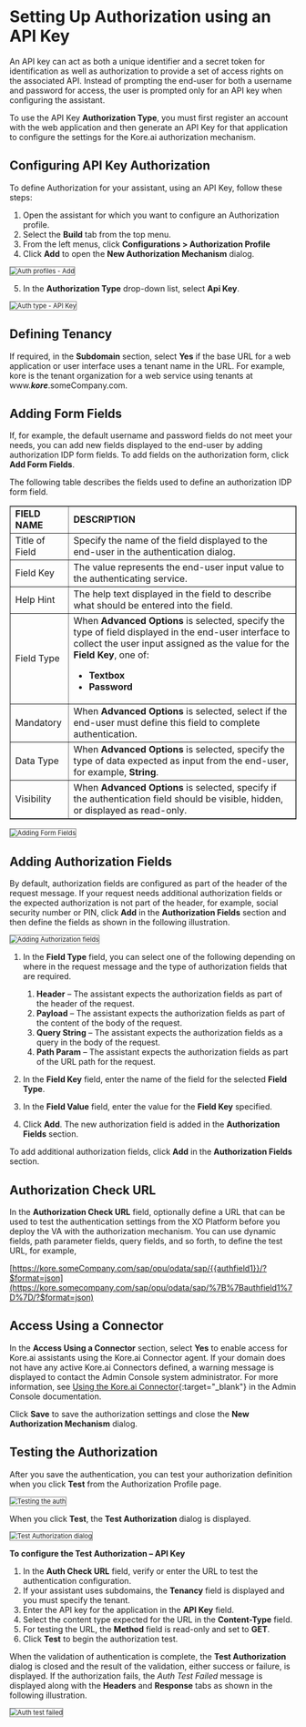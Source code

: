 # Setting Up Authorization using an API Key

An API key can act as both a unique identifier and a secret token for identification as well as authorization to provide a set of access rights on the associated API. Instead of prompting the end-user for both a username and password for access, the user is prompted only for an API key when configuring the assistant.

To use the API Key **Authorization Type**, you must first register an account with the web application and then generate an API Key for that application to configure the settings for the Kore.ai authorization mechanism.


## Configuring API Key Authorization

To define Authorization for your assistant, using an API Key, follow these steps:

1. Open the assistant for which you want to configure an Authorization profile.
2. Select the **Build** tab from the top menu.
3. From the left menus, click **Configurations > Authorization Profile**
4. Click **Add** to open the **New Authorization Mechanism** dialog. 
<img src="../images/api-key-img1.png" alt="Auth profiles - Add" title="Auth profiles - Add" style="border: 1px solid gray;zoom:80%;"/>

5. In the **Authorization Type** drop-down list, select **Api Key**.  
<img src="../images/api-key-img2.png" alt="Auth type - API Key" title="Auth type - API Key" style="border: 1px solid gray;zoom:80%;"/>

## Defining Tenancy

If required, in the **Subdomain** section, select **Yes** if the base URL for a web application or user interface uses a tenant name in the URL. For example, kore is the tenant organization for a web service using tenants at www.**_kore_**.someCompany.com.


## Adding Form Fields

If, for example, the default username and password fields do not meet your needs, you can add new fields displayed to the end-user by adding authorization IDP form fields. To add fields on the authorization form, click **Add Form Fields**.

The following table describes the fields used to define an authorization IDP form field.


<table border="1">
  <tr>
   <td><strong>FIELD NAME</strong>
   </td>
   <td><strong>DESCRIPTION</strong>
   </td>
  </tr>
  <tr>
   <td>Title of Field
   </td>
   <td>Specify the name of the field displayed to the end-user in the authentication dialog.
   </td>
  </tr>
  <tr>
   <td>Field Key
   </td>
   <td>The value represents the end-user input value to the authenticating service.
   </td>
  </tr>
  <tr>
   <td>Help Hint
   </td>
   <td>The help text displayed in the field to describe what should be entered into the field.
   </td>
  </tr>
  <tr>
   <td>Field Type
   </td>
   <td>When <strong>Advanced Options</strong> is selected, specify the type of field displayed in the end-user interface to collect the user input assigned as the value for the <strong>Field Key</strong>, one of:
<ul>

<li><strong>Textbox</strong>

<li><strong>Password</strong>
</li>
</ul>
   </td>
  </tr>
  <tr>
   <td>Mandatory
   </td>
   <td>When <strong>Advanced Options</strong> is selected, select if the end-user must define this field to complete authentication.
   </td>
  </tr>
  <tr>
   <td>Data Type
   </td>
   <td>When <strong>Advanced Options</strong> is selected, specify the type of data expected as input from the end-user, for example, <strong>String</strong>.
   </td>
  </tr>
  <tr>
   <td>Visibility
   </td>
   <td>When <strong>Advanced Options</strong> is selected, specify if the authentication field should be visible, hidden, or displayed as read-only.
   </td>
  </tr>
</table>

<img src="../images/api-key-img3.png" alt="Adding Form Fields" title="Adding Form Fields" style="border: 1px solid gray;zoom:80%;"/>


## Adding Authorization Fields

By default, authorization fields are configured as part of the header of the request message. If your request needs additional authorization fields or the expected authorization is not part of the header, for example, social security number or PIN, click **Add** in the **Authorization Fields** section and then define the fields as shown in the following illustration.

<img src="../images/api-key-img4.png" alt="Adding Authorization fields" title="Adding Authorization fields" style="border: 1px solid gray;zoom:80%;"/>


1. In the **Field Type** field, you can select one of the following depending on where in the request message and the type of authorization fields that are required.
    1. **Header** – The assistant expects the authorization fields as part of the header of the request.
    2. **Payload** – The assistant expects the authorization fields as part of the content of the body of the request.
    3. **Query String** – The assistant expects the authorization fields as a query in the body of the request.
    4. **Path Param** – The assistant expects the authorization fields as part of the URL path for the request.

2. In the **Field Key** field, enter the name of the field for the selected **Field Type**.
3. In the **Field Value** field, enter the value for the **Field Key** specified.
4. Click **Add**. The new authorization field is added in the **Authorization Fields** section.

To add additional authorization fields, click **Add** in the **Authorization Fields** section.


## Authorization Check URL

In the **Authorization Check URL** field, optionally define a URL that can be used to test the authentication settings from the XO Platform before you deploy the VA with the authorization mechanism. You can use dynamic fields, path parameter fields, query fields, and so forth, to define the test URL, for example,

[https://kore.someCompany.com/sap/opu/odata/sap/{{authfield1}}/?$format=json](https://kore.somecompany.com/sap/opu/odata/sap/%7B%7Bauthfield1%7D%7D/?$format=json)


## Access Using a Connector

In the **Access Using a Connector** section, select **Yes** to enable access for Kore.ai assistants using the Kore.ai Connector agent. If your domain does not have any active Kore.ai Connectors defined, a warning message is displayed to contact the Admin Console system administrator. For more information, see [Using the Kore.ai Connector](../../../../administration/kore-ai-connector){:target="_blank"} in the Admin Console documentation.

Click **Save** to save the authorization settings and close the **New Authorization Mechanism** dialog.


## Testing the Authorization

After you save the authentication, you can test your authorization definition when you click **Test** from the Authorization Profile page.

<img src="../images/api-key-img5.png" alt="Testing the auth" title="Testing the auth" style="border: 1px solid gray;zoom:80%;"/>


When you click **Test**, the **Test Authorization** dialog is displayed.

<img src="../images/api-key-img6.png" alt="Test Authorization dialog" title="Test Authorization dialog" style="border: 1px solid gray;zoom:80%;"/>

**To configure the Test Authorization – API Key**

1. In the **Auth Check URL** field, verify or enter the URL to test the authentication configuration.
2. If your assistant uses subdomains, the **Tenancy** field is displayed and you must specify the tenant.
3. Enter the API key for the application in the **API Key** field.
4. Select the content type expected for the URL in the **Content-Type** field.
5. For testing the URL, the **Method** field is read-only and set to **GET**.
6. Click **Test** to begin the authorization test.

When the validation of authentication is complete, the **Test Authorization** dialog is closed and the result of the validation, either success or failure, is displayed. If the authorization fails, the _Auth Test Failed_ message is displayed along with the **Headers** and **Response** tabs as shown in the following illustration.

<img src="../images/api-key-img7.png" alt="Auth test failed" title="Auth test failed" style="border: 1px solid gray;zoom:80%;"/>